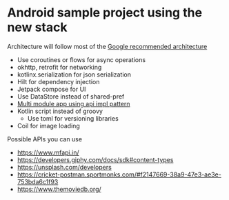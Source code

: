 # Android sample project using the new stack

Architecture will follow most of the [Google recommended architecture](https://developer.android.com/topic/architecture/recommendations)


* Use coroutines or flows for async operations
* okhttp, retrofit for networking
* kotlinx.serialization for json serialization
* Hilt for dependency injection
* Jetpack compose for UI
* Use DataStore instead of shared-pref
* [Multi module app using api impl pattern](https://speakerdeck.com/vrallev/android-at-scale-at-square)
* Kotlin script instead of groovy
  * Use toml for versioning libraries
* Coil for image loading


Possible APIs you can use

* https://www.mfapi.in/
* https://developers.giphy.com/docs/sdk#content-types
* https://unsplash.com/developers
* https://cricket-postman.sportmonks.com/#f2147669-38a9-47e3-ae3e-753bda6c1f93
* https://www.themoviedb.org/